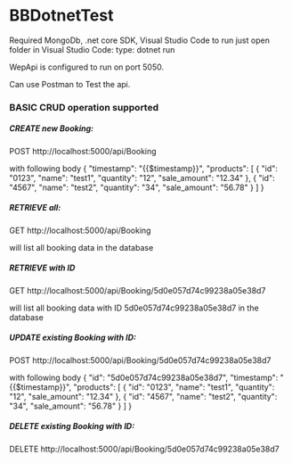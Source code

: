 # BBDotnetTest

Required MongoDb, .net core SDK, Visual Studio Code to run
just open folder in Visual Studio Code:
    type: dotnet run

WepApi is configured to run on port 5050.

Can use Postman to Test the api.

### BASIC CRUD operation supported

##### CREATE new Booking:
POST     http://localhost:5000/api/Booking

with following body
{
  "timestamp": "{{$timestamp}}",
  "products": [
    {
      "id": "0123",
      "name": "test1",
      "quantity": "12",
      "sale_amount": "12.34"
    },
    {
      "id": "4567",
      "name": "test2",
      "quantity": "34",
      "sale_amount": "56.78"
    }
  ]
}

##### RETRIEVE all:
GET     http://localhost:5000/api/Booking

will list all booking data in the database

##### RETRIEVE with ID
GET     http://localhost:5000/api/Booking/5d0e057d74c99238a05e38d7

will list all booking data with ID 5d0e057d74c99238a05e38d7 in the database

##### UPDATE existing Booking with ID:
POST    http://localhost:5000/api/Booking/5d0e057d74c99238a05e38d7

with following body
{
  "id": "5d0e057d74c99238a05e38d7",
  "timestamp": "{{$timestamp}}",
  "products": [
    {
      "id": "0123",
      "name": "test1",
      "quantity": "12",
      "sale_amount": "12.34"
    },
    {
      "id": "4567",
      "name": "test2",
      "quantity": "34",
      "sale_amount": "56.78"
    }
  ]
}

##### DELETE existing Booking with ID:
DELETE  http://localhost:5000/api/Booking/5d0e057d74c99238a05e38d7
